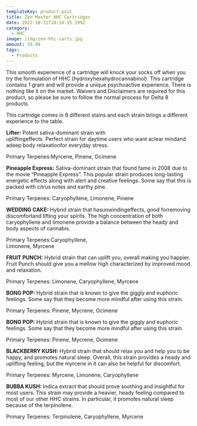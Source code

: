 ```yaml
---
templateKey: product-post
title: Zen Master HHC Cartridges
date: 2022-10-31T20:10:15.199Z
category:
  - HHC
image: /img/zen-hhc-carts.jpg
amount: 39.99
tags:
  - Products
---
```

This smooth experience of a cartridge will knock your socks off when you try the formulation of HHC (hydroxyhexahydrocannabinol). This cartridge contains 1 gram and will provide a unique psychoactive experience.  There is nothing like it on the market.  Waivers and Disclaimers are required for this product, so please be sure to follow the normal process for Delta 8 products. 

This cartridge comes in 8 different stains and each strain brings a different experience to the table.

**Lifter:**  Potent sativa-dominant strain with\
upliftingeffects. Perfect strain for daytime users who want aclear mindand\
adeep body relaxationfor everyday stress.

Primary Terpenes:Myrcene, Pinene, Ocimene

**Pineapple Express:** Sativa-dominant strain that found fame in 2008 due to the movie “Pineapple Express”. This popular strain produces
long-lasting energetic effects along with alert and creative feelings. Some say that this is packed with citrus notes and earthy pine.

Primary Terpenes: Caryophyllene, Limonene, Pinene

**WEDDING CAKE:** Hybrid strain that hasunwindingeffects, good forremoving discomfortand lifting your spirits. The high concentration of both caryophyllene and limonene provide a balance between the heady and body aspects of cannabis.

Primary Terpenes:Caryophyllene,\
Limonene, Myrcene

**FRUIT PUNCH:** Hybrid strain that can uplift you, overall making you happier. Fruit Punch should give you a mellow high characterized by improved mood and relaxation.  

Primary Terpenes: Limonene, Caryophyllene, Myrcene

**BONG POP:** Hybrid strain that is known to give the giggly and euphoric feelings. Some say that they become more mindful after using this strain. 

Primary Terpenes: Pinene, Mycrene, Ocimene

**BONG POP:** Hybrid strain that is known to give the giggly and euphoric feelings. Some say that they become more mindful after using this strain. 

Primary Terpenes: Pinene, Mycrene, Ocimene

**BLACKBERRY KUSH:**  Hybrid strain that should relax you and help you to be happy, and promotes natural sleep. Overall, this strain provides a heady and uplifting feeling, but the myrcene in it can also be helpful for discomfort. 

Primary  Terpenes: Myrcene, Limonene, Caryophyllene

**BUBBA KUSH:** Indica extract that should prove soothing and insightful for most users. This strain may provide a heavier, heady feeling compared to most of our other HHC strains. In particular, it promotes natural sleep because of the terpinolene.

Primary Terpenes: Terpinolene, Caryophyllene, Myrcene